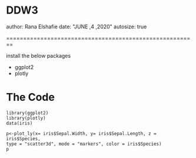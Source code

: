 DDW3
========================================================
author: Rana Elshafie
date: "JUNE ,4 ,2020"
autosize: true

========================================================

install the below packages                                      

- ggplot2
- plotly


The Code
========================================================

```
library(ggplot2)
library(plotly)
data(iris)

p<-plot_ly(x= iris$Sepal.Width, y= iris$Sepal.Length, z = iris$Species, 
type = "scatter3d", mode = "markers", color = iris$Species)
p
```



